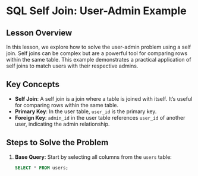 # SQL Self Join: User-Admin Example

## Lesson Overview

In this lesson, we explore how to solve the user-admin problem using a self join. Self joins can be complex but are a powerful tool for comparing rows within the same table. This example demonstrates a practical application of self joins to match users with their respective admins.

## Key Concepts

- **Self Join**: A self join is a join where a table is joined with itself. It’s useful for comparing rows within the same table.
- **Primary Key**: In the user table, `user_id` is the primary key.
- **Foreign Key**: `admin_id` in the user table references `user_id` of another user, indicating the admin relationship.

## Steps to Solve the Problem

1. **Base Query**: Start by selecting all columns from the `users` table:
   ```sql
   SELECT * FROM users;
